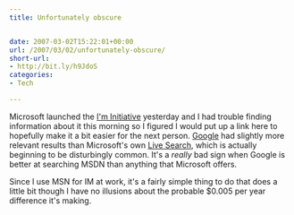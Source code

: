 ```yaml
---
title: Unfortunately obscure


date: 2007-03-02T15:22:01+00:00
url: /2007/03/02/unfortunately-obscure/
short-url:
- http://bit.ly/h9JdoS
categories:
- Tech

---
```

<div class='microid-mailto+http:sha1:a5d45fa60902fe4ef093ba16393cc7d4c7b19851'>

Microsoft launched the <a href="http://im.live.com">I'm Initiative</a> yesterday and I had trouble finding information about it this morning so I figured I would put up a link here to hopefully make it a bit easier for the next person. <a href="http://google.com">Google</a> had slightly more relevant results than Microsoft's own <a href="http://search.live.com">Live Search</a>, which is actually beginning to be disturbingly common. It's a <em>really</em> bad sign when Google is better at searching MSDN than anything that Microsoft offers.



Since I use MSN for IM at work, it's a fairly simple thing to do that does a little bit though I have no illusions about the probable $0.005 per year difference it's making.

